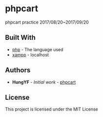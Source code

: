 # phpcart
phpcart practice 2017/08/20~2017/09/20


## Built With

* [php](https://www.php.net/) - The language used
* [xampp](https://www.apachefriends.org/zh_tw/index.html) - localhost

## Authors

* **HungYF** - *Initial work* - [phpcart](https://github.com/JustinHung0407/phpcart)

## License

This project is licensed under the MIT License
